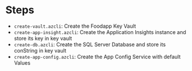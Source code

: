 # Steps

- `create-vault.azcli`: Create the Foodapp Key Vault
- `create-app-insight.azcli`: Create the Application Insights instance and store its key in key vault
- `create-db.azcli`: Create the SQL Server Database and store its conString in key vault
- `create-app-config.azcli`: Create the App Config Service with default Values
